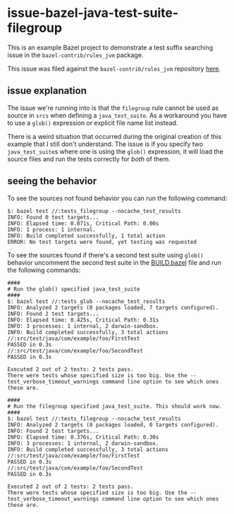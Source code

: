 # issue-bazel-java-test-suite-filegroup

This is an example Bazel project to demonstrate a test suffix searching issue
in the `bazel-contrib/rules_jvm` package.

This issue was filed against the `bazel-contrib/rules_jvm` repository [here](https://github.com/bazel-contrib/rules_jvm/issues/316).

## issue explanation

The issue we're running into is that the `filegroup` rule cannot be used as source in `srcs` when defining a `java_test_suite`. As a workaround you have to use a `glob()` expression or explicit file name list instead.

There is a weird situation that occurred during the original creation of this example that I still don't understand. The issue is if you specify two `java_test_suite`s where one is using the `glob()` expression, it will load the source files and run the tests correctly for *both* of them.

## seeing the behavior

To see the sources not found behavior you can run the following command:

```shell
$: bazel test //:tests_filegroup --nocache_test_results
INFO: Found 0 test targets...
INFO: Elapsed time: 0.071s, Critical Path: 0.00s
INFO: 1 process: 1 internal.
INFO: Build completed successfully, 1 total action
ERROR: No test targets were found, yet testing was requested
```

To see the sources found if there's a second test suite using `glob()` behavior uncomment the second test suite in the [BUILD.bazel](./BUILD.bazel) file and run the following commands:

```shell
####
# Run the glob() specified java_test_suite
####
$: bazel test //:tests_glob --nocache_test_results
INFO: Analyzed 2 targets (0 packages loaded, 7 targets configured).
INFO: Found 2 test targets...
INFO: Elapsed time: 0.425s, Critical Path: 0.31s
INFO: 3 processes: 1 internal, 2 darwin-sandbox.
INFO: Build completed successfully, 3 total actions
//:src/test/java/com/example/foo/FirstTest                               PASSED in 0.3s
//:src/test/java/com/example/foo/SecondTest                              PASSED in 0.3s

Executed 2 out of 2 tests: 2 tests pass.
There were tests whose specified size is too big. Use the --test_verbose_timeout_warnings command line option to see which ones these are.

####
# Run the filegroup specified java_test_suite. This should work now.
####
$: bazel test //:tests_filegroup --nocache_test_results
INFO: Analyzed 2 targets (0 packages loaded, 0 targets configured).
INFO: Found 2 test targets...
INFO: Elapsed time: 0.376s, Critical Path: 0.30s
INFO: 3 processes: 1 internal, 2 darwin-sandbox.
INFO: Build completed successfully, 3 total actions
//:src/test/java/com/example/foo/FirstTest                               PASSED in 0.3s
//:src/test/java/com/example/foo/SecondTest                              PASSED in 0.3s

Executed 2 out of 2 tests: 2 tests pass.
There were tests whose specified size is too big. Use the --test_verbose_timeout_warnings command line option to see which ones these are.
```
